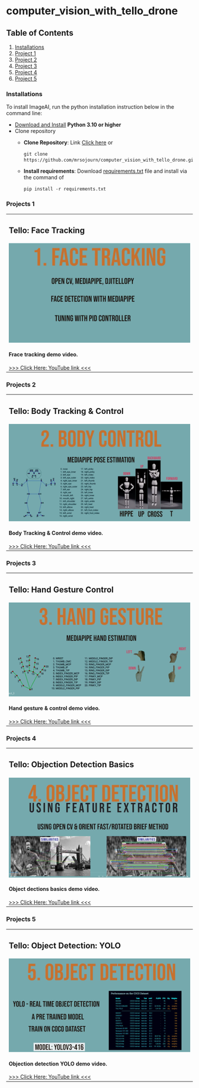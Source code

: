 # computer_vision_with_tello_drone

## Table of Contents
1. <a href="#installations" >Installations</a>
2. <a href="#project_1" >Project 1</a>
3. <a href="#project_2" >Project 2</a>
4. <a href="#project_3" >Project 3</a>
5. <a href="#project_4" >Project 4</a>
6. <a href="#project_5" >Project 5</a>


   
### Installations
<div id="installations"></div>
 
To install ImageAI, run the python installation instruction below in the command line:

- [Download and Install](https://www.python.org/downloads/) **Python 3.10 or higher**
- Clone repository
  - **Clone Repository**: Link [Click here](https://github.com/mrsojourn/computer_vision_with_tello_drone.git)
    or
    ```
    git clone https://github.com/mrsojourn/computer_vision_with_tello_drone.git 
    ```

  - **Install requirements**: Download [requirements.txt](https://github.com/mrsojourn/computer_vision_with_tello_drone/blob/main/requirements.txt) file and install via the command
    of
    ```
    pip install -r requirements.txt
    ```
    

### Projects 1
<div id="project_1"></div>
<table>
  <tr>
    <td><h2> Tello: Face Tracking</h2> </td>
  </tr>
  <tr>
    <td><img src="utils/thumbnails/1.PNG" >
    <h4>Frace tracking demo video.</h4>
    <a href="https://youtu.be/nlfS8t8BqY8"> >>> Click Here: YouTube link <<<</a>
    </td>
  </tr>
</table>

### Projects 2
<div id="project_2"></div>
<table>
  <tr>
    <td><h2> Tello: Body Tracking & Control</h2> </td>
  </tr>
  <tr>
    <td><img src="utils/thumbnails/2.PNG" >
    <h4>Body Tracking & Control demo video.</h4>
    <a href=""> >>> Click Here: YouTube link <<<</a>
    </td>
  </tr>
</table>
   
### Projects 3
<div id="project_3"></div>
   <table>
  <tr>
    <td><h2> Tello: Hand Gesture Control</h2> </td>
  </tr>
  <tr>
    <td><img src="utils/thumbnails/3.PNG" >
    <h4>Hand gesture & control demo video.</h4>
    <a href=""> >>> Click Here: YouTube link <<<</a>
    </td>
  </tr>
</table>
      
### Projects 4  
<div id="project_4"></div>
      <table>
  <tr>
    <td><h2> Tello: Objection Detection Basics</h2> </td>
  </tr>
  <tr>
    <td><img src="utils/thumbnails/4.PNG" >
    <h4>Object dections basics demo video.</h4>
    <a href=""> >>> Click Here: YouTube link <<<</a>
    </td>
  </tr>
</table>
         
### Projects 5
<div id="project_5"></div>
<table>
  <tr>
    <td><h2> Tello: Object Detection: YOLO</h2> </td>
  </tr>
  <tr>
    <td><img src="utils/thumbnails/5.PNG" >
    <h4>Objection detection YOLO demo video.</h4>
    <a href=""> >>> Click Here: YouTube link <<<</a>
    </td>
  </tr>
</table>

